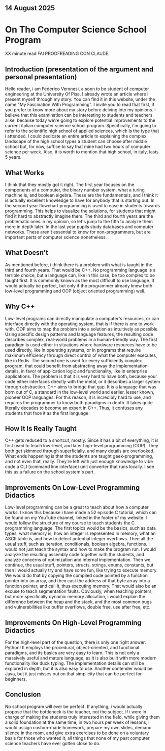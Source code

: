 ## 14 August 2025
# On The Computer Science School Program

XX minute read FAI PROOFREADING CON CLAUDE

## Introduction (presentation of the argument and personal presentation)

Hello reader, i am Federico Veronesi, a soon to be student of computer engineering at the University Of Pisa. I already wrote an article where i present myself through my story. You can find it in this website, under the name "My Fascination With Programming". I invite you to read that first, if you prefer to know more about my story before delving into my opinions. I believe that this examination can be interesting to students and teachers alike, because today we're going to explore potential improvements to the current italian computer science school program. Specifically, i'm going to refer to the scientific high school of applied sciences, which is the type that i attended. I could dedicate an entire article to explaining the complex landscape of the high school types a student can choose after middle school but, for now, suffice to say that mine had two hours of computer science per week. Also, it is worth to mention that high school, in italy, lasts 5 years.

## What Works

I think that they mostly got it right. The first year focuses on the components of a computer, the binary number system, what a turing machine is, and boolean algebra. These are the fundamentals, and i think it is actually excellent knowledge to have for anybody that is starting out. In the second year flowchart programming is used to ease in students towards programming. This helps to visualize the solutions, for students that might find it hard to abstractly imagine them. The third and fourth years are the problematic ones in my opinion, so let's jump to the fifth to analyze them more in depth later. In the last year pupils study databases and computer networks. These aren't essential to know for non-programmers, but are important parts of computer science nonetheless.

## What Doesn't

As mentioned before, i think there is a problem with what is taught in the third and fourth years. That would be C++. No programming language is a terrible choice, but a language can, like in this case, be too complex to be taught first. It is commonly known as the most difficult to use language. It would actually be perfect, but only if the programmer already knew both low-level programming and OOP (object oriented programming) well.

## Why C++

Low-level programs can directly manipulate a computer's resources, or can interface directly with the operating system, that is if there is one to work with. OOP aims to map the problem into a solution as intuitively as possible. Using specific design patterns and language features, the resulting code describes complex, real-world problems in a human-friendly way. The first paradigm is used either in situations where hardware resources have to be used directly, like in operating systems, or in programs that require maximum efficiency through direct control of what the computer executes, like in Redis. The second one is used for every sufficiently complex program, that could benefit from abstracting away the implementation details, in favor of application logic and functionality, like in enterprise applications. The problem is that it is very hard to have both, because your code either interfaces directly with the metal, or it describes a larger system through abstraction. C++ aims to bridge that gap. It is a language that was born out of C, a standard in the low-level world and earlier, lesser known, pioneer OOP languages. For this reason, it is incredibly hard to use, and requires the programmer to know both paradigms in depth. It takes quite literally decades to become an expert in C++. Thus, it confuses any students that face it as the first language.

## How It Is Really Taught

C++ gets reduced to a shortcut, mostly. Since it has a bit of everything, it is first used to teach low-level, and later high-level programming (OOP). They both get skimmed through superficially, and many details are overlooked. What ends happening is that the students are taught geek-programming, and not even that, really. They're left with just enough knowledge to vibe code a CLI (command line interface) unit converter that runs locally. I see this as a failure on the school system's part.

## Improvements On Low-Level Programming Didactics

Low-level programming can be a great to teach about how a computer works. I know this because i have made a 52 episode C tutorial, which can be found on my YouTube channel, linked in the footer of my website. I would follow the structure of my course to teach students the C programming language. The first topics would be the basics, such as data types, what memory is, how an integer is represented in memory, what an ASCII table is, and how to detect potential integer overflows. Then all the usual stuff, such as iteration, conditionals, boolean algebra, functions. I would not just teach the syntax and how to make the program run. I would analyze the resulting assembly code together with the students, and analyze concerns of optimization and internal implementation. Then we continue, the usual stuff, pointers, structs, strings, enums, constants, but then i would actually try and have some fun, like trying to execute memory. We would do that by copying the compiled code pointed by a function pointer into an array, and then cast the address of that byte array into a function pointer, and call it, thus executing memory. That would also be an excuse to teach segmentation faults. Obviously, when teaching pointers, but more specifically dynamic memory allocation, i would explain the difference between the heap and the stack, and the most common bugs and vulnerabilities like buffer overflows, double free, use after free, etc.

## Improvements On High-Level Programming Didactics

For the high-level part of the question, there is only one right answer: Python! It employs the procedural, object-oriented, and functional paradigms, and its basics are very easy to learn. This is not only a massively useful and mature language, as it is also built with more modern functionality like duck typing. The implementation details can still be explored in depth, but it is also easy to use. Another contender would be Java, but it just misses out on that simplicity that can be perfect for beginners.

## Conclusion

No school program will ever be perfect. If anything, i would actually propose that the bottleneck is the teacher, not the subject. If i were in charge of making the students truly interested in the field, while giving them a solid foundation at the same time, in two hours per week of lessons, i would assign custom-made homework, prepare my own slides, demand silence in the room, and give extra exercises to be done on a voluntary basis for those who wanted it, all things that none of my past computer science teachers have ever gotten close to do.